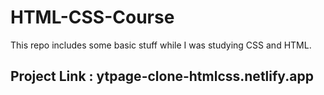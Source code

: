 # HTML-CSS-Course

This repo includes some basic stuff while I was studying CSS and HTML.

## Project Link : ytpage-clone-htmlcss.netlify.app
